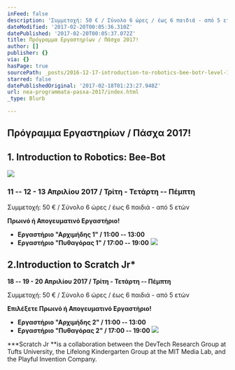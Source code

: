 ```yaml
---
inFeed: false
description: 'Συμμετοχή: 50 € / Σύνολο 6 ώρες / έως 6 παιδιά - από 5 ετών'
dateModified: '2017-02-20T00:05:36.310Z'
datePublished: '2017-02-20T00:05:37.072Z'
title: Πρόγραμμα Εργαστηρίων / Πάσχα 2017!
author: []
publisher: {}
via: {}
hasPage: true
sourcePath: _posts/2016-12-17-introduction-to-robotics-bee-botr-level-1.md
starred: false
datePublishedOriginal: '2017-02-18T01:23:27.948Z'
url: nea-programmata-pasxa-2017/index.html
_type: Blurb

---
```

## Πρόγραμμα Εργαστηρίων / Πάσχα 2017!

## 1\. **Introduction to Robotics: Bee-Bot**
![](https://the-grid-user-content.s3-us-west-2.amazonaws.com/d669c6b1-d823-4eb7-8d7a-27535a5ab09d.png)

### 11 -- 12 - 13 Απριλίου 2017 / Τρίτη - Τετάρτη -- Πέμπτη

Συμμετοχή: 50 € / Σύνολο 6 ώρες / έως 6 παιδιά - από 5 ετών

**Πρωινό ή Απογευματινό Εργαστήριο!**

* **Εργαστήριο "Αρχιμήδης 1" / 11:00 -- 13:00**
* **Εργαστήριο "Πυθαγόρας 1" / 17:00 -- 19:00**
![](https://the-grid-user-content.s3-us-west-2.amazonaws.com/998b29c2-321f-4979-a830-6232bb277223.jpg)

## 2\.**Introduction to Scratch Jr\***

**18 -- 19 - 20 Απριλίου 2017 / Τρίτη - Τετάρτη -- Πέμπτη**

Συμμετοχή: 50 € / Σύνολο 6 ώρες / έως 6 παιδιά - από 5 ετών

**Επιλέξετε Πρωινό ή Απογευματινό Εργαστήριο!**

* **Εργαστήριο "Αρχιμήδης 2" / 11:00 -- 13:00**
* **Εργαστήριο "Πυθαγόρας 2" / 17:00 -- 19:00**
![](https://the-grid-user-content.s3-us-west-2.amazonaws.com/68e5e200-2bcf-4553-a106-a23abce49b91.jpg)

**\*Scratch Jr **is a collaboration between the DevTech Research Group at Tufts University, the Lifelong Kindergarten Group at the MIT Media Lab, and the Playful Invention Company.